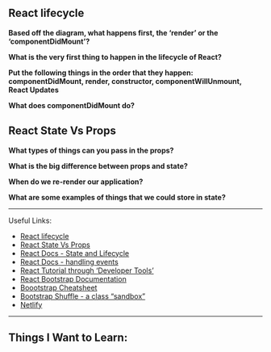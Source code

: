 ## React lifecycle

**Based off the diagram, what happens first, the ‘render’ or the ‘componentDidMount’?**


**What is the very first thing to happen in the lifecycle of React?**


**Put the following things in the order that they happen: componentDidMount, render, constructor, componentWillUnmount, React Updates**


**What does componentDidMount do?**


## React State Vs Props

**What types of things can you pass in the props?**


**What is the big difference between props and state?**


**When do we re-render our application?**


**What are some examples of things that we could store in state?**


---

Useful Links:
- [React lifecycle](https://medium.com/@joshuablankenshipnola/react-component-lifecycle-events-cb77e670a093)
- [React State Vs Props](https://www.youtube.com/watch?v=IYvD9oBCuJI)
- [React Docs - State and Lifecycle](https://legacy.reactjs.org/docs/state-and-lifecycle.html)
- [React Docs - handling events](https://legacy.reactjs.org/docs/handling-events.html)
- [React Tutorial through ‘Developer Tools’](https://react.dev/learn/tutorial-tic-tac-toe)
- [React Bootstrap Documentation](https://react-bootstrap.github.io/)
- [Boootstrap Cheatsheet](https://getbootstrap.com/docs/5.0/examples/cheatsheet/)
- [Bootstrap Shuffle - a class “sandbox”](https://bootstrapshuffle.com/classes)
- [Netlify](https://www.netlify.com/)

---

## Things I Want to Learn: